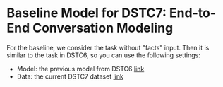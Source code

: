 # Baseline Model for DSTC7: End-to-End Conversation Modeling 

For the baseline, we consider the task without "facts" input. Then it is similar to the task in DSTC6, so you can use the following settings:
* Model: the previous model from DSTC6 [link](https://github.com/dialogtekgeek/DSTC6-End-to-End-Conversation-Modeling/tree/master/ChatbotBaseline)
* Data: the current DSTC7 dataset [link](https://github.com/DSTC-MSR-NLP/DSTC7-End-to-End-Conversation-Modeling/tree/master/data_extraction)


